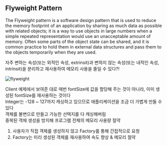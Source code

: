 ## Flyweight Pattern

The Flyweight pattern is a software design pattern that is used to reduce the memory footprint of an application by
sharing as much data as possible with related objects; it is a way to use objects in large numbers when a simple
repeated representation would use an unacceptable amount of memory. Often some parts of the object state can be shared,
and it is common practice to hold them in external data structures and pass them to the objects temporarily when they
are used.

자주 변하는 속성(또는 외적인 속성, extrinsit)과 변하지 않는 속성(또는 내적인 속성,
intrinsit)을 분리하고 재사용하여 메모리 사용을 줄일 수 있다?!

![flyweight](https://user-images.githubusercontent.com/76534087/188141514-611facd1-7b41-4eeb-a4b5-255c14bead0f.jpg)

Client 예제에서 보여준 대로 매번 fontSize에 값을 할당해 주는 것이 아니라, 이미 생성된 fontSize를 재사용하는 것이다  
Integer는 -128 ~ 127까지 캐싱하고 있으므로 애플리케이션을 조금 더 가볍게 만들 수 있다  
객체를 불변으로 만들고 가능한 선택지를 다 캐싱해버림  
중복된 객체 생성을 방지해 프로그램 전체의 메모리 사용량 절약

1. 사용자가 직접 객체를 생성하지 않고 Factory를 통해 간접적으로 요청
2. Factory는 미리 생성된 객체를 재사용하여 속도 향상 & 메모리 절약